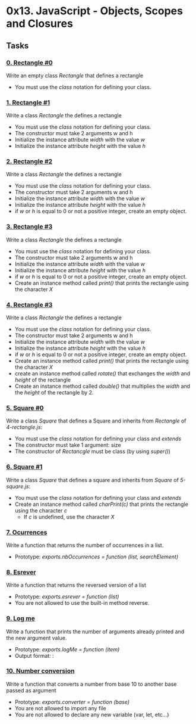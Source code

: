 # 0x13. JavaScript - Objects, Scopes and Closures

## Tasks
### [0. Rectangle #0]()
Write an empty class *Rectangle* that defines a rectangle
* You must use the *class* notation for defining your class.

### [1. Rectangle #1]()
Write a class *Rectangle* the defines a rectangle
* You must use the *class* notation for defining your class.
* The constructor must take 2 arguments w and h
* Initialize the instance attribute *width* with the value *w*
* Initialize the instance attribute *height* with the value *h*

### [2. Rectangle #2]()
Write a class *Rectangle* the defines a rectangle
* You must use the *class* notation for defining your class.
* The constructor must take 2 arguments w and h
* Initialize the instance attribute *width* with the value *w*
* Initialize the instance attribute *height* with the value *h*
* if *w* or *h* is equal to 0 or not a positive integer, create an empty object.

### [3. Rectangle #3]()
Write a class *Rectangle* the defines a rectangle
* You must use the *class* notation for defining your class.
* The constructor must take 2 arguments w and h
* Initialize the instance attribute *width* with the value *w*
* Initialize the instance attribute *height* with the value *h*
* if *w* or *h* is equal to 0 or not a positive integer, create an empty object.
* Create an instance method called *print()* that prints the rectangle using the character *X*

### [4. Rectangle #3]()
Write a class *Rectangle* the defines a rectangle
* You must use the *class* notation for defining your class.
* The constructor must take 2 arguments w and h
* Initialize the instance attribute *width* with the value *w*
* Initialize the instance attribute *height* with the value *h*
* if *w* or *h* is equal to 0 or not a positive integer, create an empty object.
* Create an instance method called *print()* that prints the rectangle using the character *X*
* create an instance method called *rotate()* that exchanges the *width* and *height* of the rectangle
* Create an instance method called *double()* that multiplies the *width* and the *height* of the rectangle by 2.

### [5. Square #0]()
Write a class *Square* that defines a Square and inherits from *Rectangle* of *4-rectangle.js*:
* You must use the *class* notation for defining your class and *extends*
* The constructor must take 1 argument: size
* The constructor of *Rectancgle* must be class (by using *super()*)

### [6. Square #1]()
Write a class *Square* that defines a square and inherits from *Square* of *5-square.js*:
* You must use the *class* notation for defining your class and *extends*
* Create an instance method called *charPrint(c)* that prints the rectangle using the character *c*
	* If *c* is undefined, use the character *X*

### [7. Ocurrences]()
Write a function that returns the number of occurrences in a list.
* Prototype: *exports.nbOccurrences = function (list, searchElement)*

### [8. Esrever]()
Write a function that returns the reversed version of a list
* Prototype: *exports.esrever = function (list)*
* You are not allowed to use the built-in method reverse.

### [9. Log me]()
Write a function that prints the number of arguments already printed and the new argument value.
* Prototype: *exports.logMe = function (item)*
* Output format: <number arguments already printed>: <current argument value>

### [10. Number conversion]()
Write a function that converts a number from base 10 to another base passed as argument
* Prototype: *exports.converter = function (base)*
* You are not allowed to import any file
* You are not allowed to declare any new variable (var, let, etc...)
